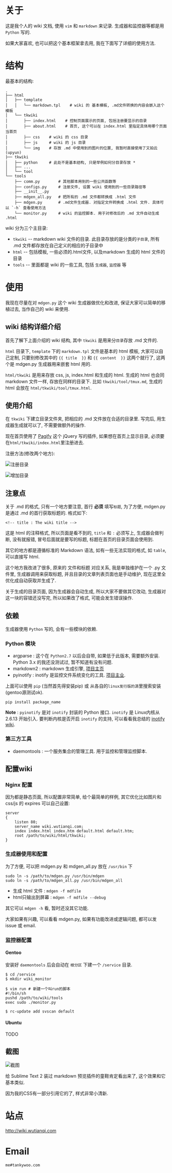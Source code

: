 # 关于 #

这是我个人的 wiki 文档, 使用 `vim` 和 `markdown` 来记录. 生成器和监控器等都是用 `Python` 写的.

如果大家喜欢, 也可以把这个基本框架拿去用, 我在下面写了详细的使用方法.

# 结构 #

最基本的结构:

	.
	├── html
	│   ├── template
	│   │   └── markdown.tpl    # wiki 的 基本模板, .md文件转换的内容会嵌入这个模板
	│   └── tkwiki
	│       ├── index.html    # 控制页面展示的页面, 包括注册要显示的目录
	│       ├── about.html    # 首页, 这个可以在 index.html 里指定具体用哪个页面当首页
	│       ├── css    # wiki 的 css 目录
	│       ├── js     # wiki 的 js 目录
	│       └── img    # 存放 .md 中使用到的图片的位置, 我暂时直接使用了又拍云(upyun)
	├── tkwiki
	│   ├── python     # 此处不是基本结构, 只是举例如何分目录存放 *
	│   ├── ...
	│   └── tool
	└── tools
		├── comm.py        # 其他脚本用到的一些公共函数等
		├── configs.py     # 注册文件, 设置 wiki 使用到的一些目录路径等
		├── __init__.py
		├── mdgen_all.py   # 把所有的 .md 文件都转换成 .html 文件
		├── mdgen.py       # .md文件生成器. 对指定文件转换成 .html 文件. 具体可以 `-h` 查看使用方法
		└── monitor.py     # wiki 的监控脚本. 用于对修改后的 .md 文件自动生成 .html

wiki 分为三个主目录:

* `tkwiki` -- markdown wiki 文件的目录. 此目录存放的是分类的`子目录`, 所有 .md 文件都存放在自己定义的相应的子目录中
* `html` -- 包括模板, 一些必须的.html文件, 以及markdown 生成的 html 文件的目录
* `tools` -- 里面都是 wiki 的一些工具, 包括 `生成器`, `监控器` 等

# 使用 #

我现在尽量在对 `mdgen.py` 这个 wiki 生成器做优化和改进, 保证大家可以简单的移植过去, 当作自己的 wiki 来使用.

## wiki 结构详细介绍 ##

首先了解下上面介绍的 wiki 结构, 其中 `tkwiki` 是用来分`目录`存放 .md 文件的.

`html` 目录下, `template` 下的 `markdown.tpl` 文件是基本的 html 模板, 大家可以自己定制, 只要别修改其中的 `{{ title  }}` 和 `{{ content  }}` 这两个就行了, 这两个是 mdgen.py 生成器用来嵌套 html 用的.

`html/tkwiki` 是用来存放 css, js, index.html 和生成的 html. 生成的 html 也会同 markdown 文件一样, 存放在同样的目录下. 比如 `tkwiki/tool/tmux.md`, 生成的 html 会放在 `html/tkwiki/tool/tmux.html`.

## 使用介绍 ##

在 `tkwiki` 下建立目录文件夹, 把相应的 .md 文件放在合适的目录里. 写完后, 用生成器生成就可以了, 不需要做额外的操作.

现在首页使用了 [Pagify](https://github.com/cmpolis/Pagify) 这个 jQuery 写的插件, 如果想在首页上显示目录, 必须要在`html/tkwiki/index.html`里注册进去.

注册方法(修改两个地方):

![注册目录](http://wutianqi-wiki.b0.upaiyun.com/wiki_readme_1.png)

![增加目录](http://wutianqi-wiki.b0.upaiyun.com/wiki_readme_2.png)

## 注意点 ##

关于 .md 的格式, 只有一个地方要注意, 首行 **必须** 填写`标题`, 为了方便, mdgen.py 是通过 .md 的首行获取标题的. 格式如下:

	<!-- title : The wiki title -->

这是 html 的注释格式, 所以页面是看不到的, `title` 和 `:` 必须写上, 生成器会做判断, 没有就报错, 冒号后面就是要写的标题, 标题在首页的目录页面会使用到.

其它的地方都是遵循标准的 Markdown 语法, 如有一些无法实现的格式, 如 `table`, 可以直接写 html.

这个地方我改进了很多, 原来的 文件和标题 对应关系, 我是单独维护在一个 .py 文件里, 生成器调用来获取标题, 并且目录的文章列表页面也是手动维护, 现在这里全优化成自动获取并生成了.

关于生成的目录页面, 因为生成器会自动生成, 所以大家不要做其它改动, 生成器对这一块的容错还没写完, 所以如果改了格式, 可能会发生错误操作.

## 依赖 ##

生成器使用 `Python` 写的, 会有一些模块的依赖.

### Python 模块 ###

* argparse : 这个在 `Python2.7` 以后会自带, 如果低于此版本, 需要额外安装. Python 3.x 的我还没测试过, 暂不知道有没有问题.
* markdown2 : markdown 生成引擎, [项目主页](http://github.com/trentm/python-markdown2)
* pyinotify : inotify 是监控文件系统变化的工具. [项目主业](https://github.com/seb-m/pyinotify).

上面可以使用 `pip` (当然首先得安装pip) 或 从各自的`linux发行版的源`里搜索安装(gentoo源测试ok).

	pip install package_name

**Note** : `pyinotify` 是对 `inotify` 封装的 Python 接口. `inotify` 是 Linux内核从 2.6.13 开始引入. 要判断内核是否开启 `inotify` 的支持, 可以看看我总结的 [inotify wiki](http://wiki.wutianqi.com/linux/inotify.html).

### 第三方工具 ###

* daemontools : 一个服务集合的管理工具. 用于监控和管理监控脚本.

## 配置wiki ##

### Nginx 配置 ###

因为都是静态页面, 所以配置非常简单, 给个最简单的样例, 其它优化比如图片和 css/js 的 expires 可以自己设置:

	server
	{
		listen 80;
		server_name wiki.wutianqi.com;
		index index.html index.htm default.html default.htm;
		root /path/to/wiki/html/tkwiki;
	}

### 生成器使用和配置 ###

为了方便, 可以把 mdgen.py 和 mdgen_all.py 放在 `/usr/bin` 下

	sudo ln -s /path/to/mdgen.py /usr/bin/mdgen
	sudo ln -s /path/to/mdgen_all.py /usr/bin/mdgen_all


* 生成 html 文件 : `mdgen -f mdfile`
* html只输出到屏幕 : `mdgen -f mdfile --debug`

其它可以 `mdgen -h` 看, 暂时还没其它功能.

大家如果有兴趣, 可以看看 mdgen.py, 如果有功能改进或逻辑问题, 都可以发 issue 或 email.

### 监控器配置 ###

#### Gentoo ####

安装好 `daemontools` 后会自动在 `根分区` 下建一个 `/service` 目录.

	$ cd /service
	$ mkdir wiki_monitor

	$ vim run # 新建一个叫run的脚本
	#!/bin/sh
	pushd /path/to/wiki/tools
	exec sudo ./monitor.py

	$ rc-update add svscan default

#### Ubuntu ####

TODO

## 截图 ##

![截图](http://wutianqi-wiki.b0.upaiyun.com/wiki_readme_3.png)

给 Sublime Text 2 装过 markdown 预览插件的童鞋肯定看出来了, 这个效果和它基本类似. 

因为我的CSS有一部分引用它的了, 样式非常小清新.


# 站点 #

http://wiki.wutianqi.com

# Email #

	me#tankywoo.com
